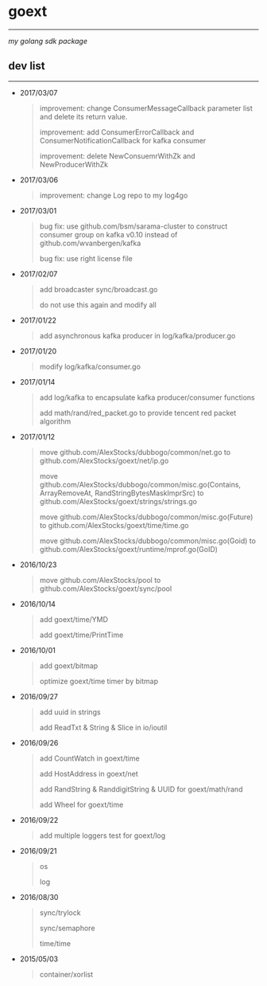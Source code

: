# goext #
---
*my golang sdk package*

## dev list ##
---

- 2017/03/07
    > improvement: change ConsumerMessageCallback parameter list and delete its return value.
    >
    > improvement: add ConsumerErrorCallback and ConsumerNotificationCallback for kafka consumer
    >
    > improvement: delete NewConsuemrWithZk and NewProducerWithZk

- 2017/03/06
    > improvement: change Log repo to my log4go

- 2017/03/01
    > bug fix: use github.com/bsm/sarama-cluster to construct consumer group on kafka v0.10 instead of github.com/wvanbergen/kafka
	>
	> bug fix: use right license file

- 2017/02/07
    > add broadcaster sync/broadcast.go
	>
	> do not use this again and modify all

- 2017/01/22
    > add asynchronous kafka producer in log/kafka/producer.go

- 2017/01/20
    > modify log/kafka/consumer.go

- 2017/01/14
    > add log/kafka to encapsulate kafka producer/consumer functions
    >
    > add math/rand/red_packet.go to provide tencent red packet algorithm

- 2017/01/12
    > move github.com/AlexStocks/dubbogo/common/net.go to github.com/AlexStocks/goext/net/ip.go
    >
    > move github.com/AlexStocks/dubbogo/common/misc.go(Contains, ArrayRemoveAt, RandStringBytesMaskImprSrc) to github.com/AlexStocks/goext/strings/strings.go
    >
    > move github.com/AlexStocks/dubbogo/common/misc.go(Future) to github.com/AlexStocks/goext/time/time.go
    >
    > move github.com/AlexStocks/dubbogo/common/misc.go(Goid) to github.com/AlexStocks/goext/runtime/mprof.go(GoID)

- 2016/10/23
    > move github.com/AlexStocks/pool to github.com/AlexStocks/goext/sync/pool

- 2016/10/14
    > add goext/time/YMD
    >
    > add goext/time/PrintTime

- 2016/10/01
    > add goext/bitmap
    >
    > optimize goext/time timer by bitmap

- 2016/09/27
    > add uuid in strings
    >
    > add ReadTxt & String & Slice in io/ioutil

- 2016/09/26
    > add CountWatch in goext/time
    >
    > add HostAddress in goext/net
    >
    > add RandString & RanddigitString & UUID for goext/math/rand
    >
    > add Wheel for goext/time

- 2016/09/22
    > add multiple loggers test for goext/log

- 2016/09/21
    > os
    >
    > log

- 2016/08/30
    > sync/trylock
    >
    > sync/semaphore
    >
    > time/time

- 2015/05/03
    > container/xorlist
